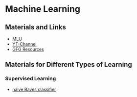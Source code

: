 # Machine Learning 

## Materials and Links 

- [MLU](https://mlu-explain.github.io/)
- [YT-Channel](https://www.youtube.com/playlist?list=PLblh5JKOoLUICTaGLRoHQDuF_7q2GfuJF)
- [GFG Resources](https://www.geeksforgeeks.org/machine-learning/?ref=ghm)

## Materials for Different Types of Learning

### **Supervised Learning**

- [naive Bayes classifier](https://www.geeksforgeeks.org/naive-bayes-classifiers/)